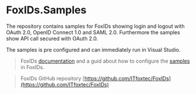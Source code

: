 # FoxIDs.Samples
The repository contains samples for FoxIDs showing login and logout with OAuth 2.0, OpenID Connect 1.0 and SAML 2.0. Furthermore the samples show API call secured with OAuth 2.0.

The samples is pre configured and can immediately run in Visual Studio.

> FoxIDs [documentation](https://www.itfoxtec.com/FoxIDs) and a guid about how to configure the [samples](https://www.itfoxtec.com/FoxIDs/samples) in FoxIDs.

> FoxIDs GitHub repository [https://github.com/ITfoxtec/FoxIDs](https://github.com/ITfoxtec/FoxIDs)
